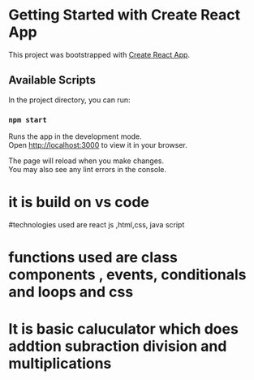 # Getting Started with Create React App

This project was bootstrapped with [Create React App](https://github.com/facebook/create-react-app).

## Available Scripts

In the project directory, you can run:

### `npm start`

Runs the app in the development mode.\
Open [http://localhost:3000](http://localhost:3000) to view it in your browser.

The page will reload when you make changes.\
You may also see any lint errors in the console.
# it is build on vs code 
#technologies used are react js ,html,css, java script
# functions used are class components , events, conditionals and loops and css
# It is basic caluculator which does addtion subraction division and multiplications

